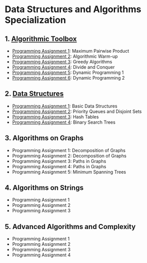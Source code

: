 # Data Structures and Algorithms Specialization

## 1. [Algorithmic Toolbox](https://github.com/SYAN83/DataStructuresandAlgorithmsSpecialization/blob/master/AlgorithmicToolbox/AlgorithmicToolbox.md)

- [Programming Assignment 1](https://github.com/SYAN83/DataStructuresandAlgorithmsSpecialization/tree/master/AlgorithmicToolbox/week1_programming_challenges): Maximum Pairwise Product
- [Programming Assignment 2](https://github.com/SYAN83/DataStructuresandAlgorithmsSpecialization/tree/master/AlgorithmicToolbox/week2_algorithmic_warmup): Algorithmic Warm-up
- [Programming Assignment 3](https://github.com/SYAN83/DataStructuresandAlgorithmsSpecialization/tree/master/AlgorithmicToolbox/week3_greedy_algorithms): Greedy Algorithms
- [Programming Assignment 4](https://github.com/SYAN83/DataStructuresandAlgorithmsSpecialization/tree/master/AlgorithmicToolbox/week4_divide_and_conquer): Divide and Conquer
- [Programming Assignment 5](https://github.com/SYAN83/DataStructuresandAlgorithmsSpecialization/tree/master/AlgorithmicToolbox/week5_dynamic_programming1): Dynamic Programming 1
- [Programming Assignment 6](https://github.com/SYAN83/DataStructuresandAlgorithmsSpecialization/tree/master/AlgorithmicToolbox/week6_dynamic_programming2): Dynamic Programming 2

## 2. [Data Structures](https://github.com/SYAN83/DataStructuresandAlgorithmsSpecialization/blob/master/DataStructures/DataStructures.md)

- [Programming Assignment 1](https://github.com/SYAN83/DataStructuresandAlgorithmsSpecialization/tree/master/DataStructures/week1_basic_data_structures): Basic Data Structures
- [Programming Assignment 2](https://github.com/SYAN83/DataStructuresandAlgorithmsSpecialization/tree/master/DataStructures/week2_priority_queues_and_disjoint_sets): Priority Queues and Disjoint Sets
- [Programming Assignment 3](https://github.com/SYAN83/DataStructuresandAlgorithmsSpecialization/tree/master/DataStructures/week3_hash_tables): Hash Tables
- [Programming Assignment 4](https://github.com/SYAN83/DataStructuresandAlgorithmsSpecialization/tree/master/DataStructures/week4_binary_search_trees): Binary Search Trees

## 3. Algorithms on Graphs

- Programming Assignment 1: Decomposition of Graphs
- Programming Assignment 2: Decomposition of Graphs
- Programming Assignment 3: Paths in Graphs
- Programming Assignment 4: Paths in Graphs
- Programming Assignment 5: Minimum Spanning Trees

## 4. Algorithms on Strings

- Programming Assignment 1
- Programming Assignment 2
- Programming Assignment 3

## 5. Advanced Algorithms and Complexity

- Programming Assignment 1
- Programming Assignment 2
- Programming Assignment 3
- Programming Assignment 4
